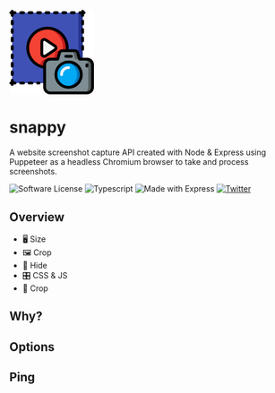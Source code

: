 <p align="left">
    <img alt="logo" src="./res/logo.svg" width="30%">
</p>

# snappy

A website screenshot capture API created with Node & Express using Puppeteer as a headless Chromium browser to take and
process screenshots.

![Software License](https://img.shields.io/badge/license-MIT-brightgreen.svg?style=flat)
![Typescript](https://shields.io/badge/TypeScript-3178C6?logo=TypeScript&logoColor=FFF&style=flat)
![Made with Express](https://img.shields.io/badge/Made%20with-Express-brightgreen.svg?&style=flat)
[![Twitter](https://img.shields.io/twitter/follow/ainsleydev)](https://twitter.com/ainsleydev)

## Overview

- 🖥️ Size
- 🖼️ Crop
- 🙈 Hide 
- 🎛️ CSS & JS
- 📸 Crop

## Why?



## Options

## Ping

